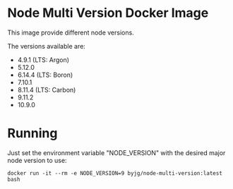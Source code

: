 # Node Multi Version Docker Image

This image provide different node versions.

The versions available are:
 - 4.9.1 (LTS: Argon)
 - 5.12.0
 - 6.14.4 (LTS: Boron)
 - 7.10.1
 - 8.11.4 (LTS: Carbon)
 - 9.11.2
 - 10.9.0

# Running

Just set the environment variable "NODE_VERSION" with the desired major node version to use:

```
docker run -it --rm -e NODE_VERSION=9 byjg/node-multi-version:latest bash 
```

